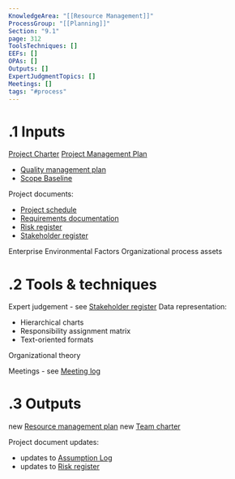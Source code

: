 ```yaml
---
KnowledgeArea: "[[Resource Management]]"
ProcessGroup: "[[Planning]]"
Section: "9.1"
page: 312
ToolsTechniques: []
EEFs: []
OPAs: []
Outputs: []
ExpertJudgmentTopics: []
Meetings: []
tags: "#process"
---
```

# .1 Inputs
[Project Charter](Project%20Charter.md)
[Project Management Plan](Project%20Management%20Plan.md)
* [Quality management plan](Quality%20management%20plan.md)
* [Scope Baseline](Scope%20Baseline.md)

Project documents:
* [Project schedule](Project%20schedule.md)
* [Requirements documentation](Requirements%20documentation.md)
* [Risk register](Risk%20register.md)
* [Stakeholder register](Stakeholder%20register.md)

Enterprise Environmental Factors
Organizational process assets

# .2 Tools & techniques
Expert judgement - see [Stakeholder register](Stakeholder%20register.md)
Data representation:
* Hierarchical charts
* Responsibility assignment matrix
* Text-oriented formats

Organizational theory

Meetings - see [Meeting log](Meeting%20log.md)

# .3 Outputs
new [Resource management plan](Resource%20management%20plan.md)
new [Team charter](Team%20charter.md)

Project document updates:
* updates to [Assumption Log](Assumption%20Log.md)
* updates to [Risk register](Risk%20register.md)


